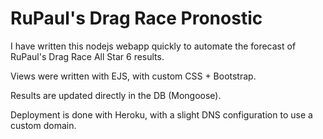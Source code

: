# RuPaul's Drag Race Pronostic

I have written this nodejs webapp quickly to automate the forecast of RuPaul's Drag Race All Star 6 results.

Views were written with EJS, with custom CSS + Bootstrap.

Results are updated directly in the DB (Mongoose).

Deployment is done with Heroku, with a slight DNS configuration to use a custom domain.